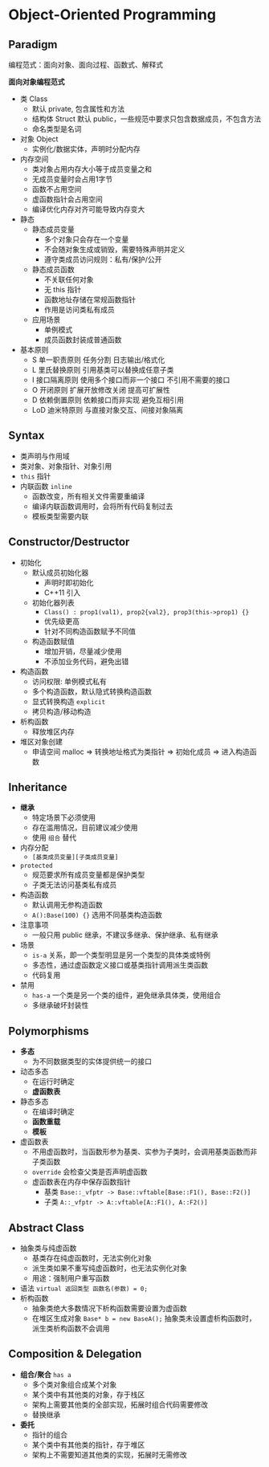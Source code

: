 # Object-Oriented Programming

## Paradigm

编程范式：面向对象、面向过程、函数式、解释式

**面向对象编程范式**

- 类 Class
  - 默认 private, 包含属性和方法
  - 结构体 Struct 默认 public，一些规范中要求只包含数据成员，不包含方法
  - 命名类型是名词
- 对象 Object
  - 实例化/数据实体，声明时分配内存
- 内存空间
  - 类对象占用内存大小等于成员变量之和
  - 无成员变量时会占用1字节
  - 函数不占用空间
  - 虚函数指针会占用空间
  - 编译优化内存对齐可能导致内存变大
- 静态
  - 静态成员变量
    - 多个对象只会存在一个变量
    - 不会随对象生成或销毁，需要特殊声明并定义
    - 遵守类成员访问规则：私有/保护/公开
  - 静态成员函数
    - 不关联任何对象
    - 无 this 指针
    - 函数地址存储在常规函数指针
    - 作用是访问类私有成员
  - 应用场景
    - 单例模式
    - 成员函数封装成普通函数
- 基本原则
  - S 单一职责原则 任务分割 日志输出/格式化
  - L 里氏替换原则 引用基类可以替换成任意子类
  - I 接口隔离原则 使用多个接口而非一个接口 不引用不需要的接口
  - O 开闭原则 扩展开放修改关闭 提高可扩展性
  - D 依赖倒置原则 依赖接口而非实现 避免互相引用
  - LoD 迪米特原则 与直接对象交互、间接对象隔离

## Syntax

- 类声明与作用域
- 类对象、对象指针、对象引用
- `this` 指针
- 内联函数 `inline`
  - 函数改变，所有相关文件需要重编译
  - 编译内联函数调用时，会将所有代码复制过去
  - 模板类型需要内联

## Constructor/Destructor

- 初始化
  - 默认成员初始化器
    - 声明时即初始化
    - C++11 引入
  - 初始化器列表
    - `Class() : prop1(val1), prop2{val2}, prop3(this->prop1) {}`
    - 优先级更高
    - 针对不同构造函数赋予不同值
  - 构造函数赋值
    - 增加开销，尽量减少使用
    - 不添加业务代码，避免出错
- 构造函数
  - 访问权限: 单例模式私有
  - 多个构造函数，默认隐式转换构造函数
  - 显式转换构造 `explicit`
  - 拷贝构造/移动构造
- 析构函数
  - 释放堆区内存
- 堆区对象创建
  - 申请空间 malloc => 转换地址格式为类指针 => 初始化成员 => 进入构造函数

## Inheritance

- **继承**
  - 特定场景下必须使用
  - 存在滥用情况，目前建议减少使用
  - 使用 `组合` 替代
- 内存分配
  - `[基类成员变量][子类成员变量]`
- `protected`
  - 规范要求所有成员变量都是保护类型
  - 子类无法访问基类私有成员
- 构造函数
  - 默认调用无参构造函数
  - `A():Base(100) {}` 选用不同基类构造函数
- 注意事项
  - 一般只用 public 继承，不建议多继承、保护继承、私有继承
- 场景
  - `is-a` 关系，即一个类型明显是另一个类型的具体类或特例
  - 多态性，通过虚函数定义接口或基类指针调用派生类函数
  - 代码复用
- 禁用
  - `has-a` 一个类是另一个类的组件，避免继承具体类，使用组合
  - 多继承破坏封装性

## Polymorphisms

- **多态**
  - 为不同数据类型的实体提供统一的接口
- 动态多态
  - 在运行时确定
  - **虚函数表**
- 静态多态
  - 在编译时确定
  - **函数重载**
  - **模板**
- 虚函数表
  - 不用虚函数时，当函数形参为基类、实参为子类时，会调用基类函数而非子类函数
  - `override` 会检查父类是否声明虚函数
  - 虚函数表在内存中保存函数指针
    - 基类 `Base::_vfptr -> Base::vftable[Base::F1(), Base::F2()]`
    - 子类 `A::_vfptr -> A::vftable[A::F1(), A::F2()]`

## Abstract Class

- 抽象类与纯虚函数
  - 基类存在纯虚函数时，无法实例化对象
  - 派生类如果不重写纯虚函数时，也无法实例化对象
  - 用途：强制用户重写函数
- 语法 `virtual 返回类型 函数名(参数) = 0;`
- 析构函数
  - 抽象类绝大多数情况下析构函数需要设置为虚函数
  - 在堆区生成对象 `Base* b = new BaseA();` 抽象类未设置虚析构函数时，派生类析构函数不会调用

## Composition & Delegation

- **组合/聚合** `has a`
  - 多个类对象组合成某个对象
  - 某个类中有其他类的对象，存于栈区
  - 架构上需要其他类的全部实现，拓展时组合代码需要修改
  - 替换继承
- **委托**
  - 指针的组合
  - 某个类中有其他类的指针，存于堆区
  - 架构上不需要知道其他类的实现，拓展时无需修改
